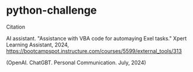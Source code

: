 # python-challenge

Citation

AI assistant. "Assistance with VBA code for automaying Exel tasks." Xpert Learning Assistant, 2024, https://bootcampspot.instructure.com/courses/5599/external_tools/313

(OpenAI. ChatGBT. Personal Communication. July, 2024)
